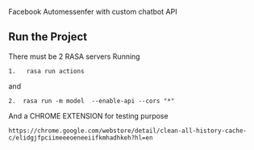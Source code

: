 Facebook Automessenfer with custom chatbot API


## Run the Project 

There must be 2 RASA servers Running
```
1.   rasa run actions
```
and 
```
2.  rasa run -m model  --enable-api --cors "*"
```

And a CHROME EXTENSION for testing purpose
 
```
https://chrome.google.com/webstore/detail/clean-all-history-cache-c/elidgjfpciimeeeoeneeiifkmhadhkeh?hl=en
```


<!-- 

## Working
Project folder consists of multiple files and each contributes to a specific functionality.

### main.py

This file is responsible for handling the GUI section of project and also it combines all modules together.

### contact_fetch.py

This file fecthes list of firends determined as maximum contacts to be fetched

### auto_messenger.py

This file handles the chat activity with the users and it reads data from fresh_fetched_contacts.txt to keep track of targetted users.

### api.py

This file is called by auto_messenger.py files and it send request to CHAT_BOT SERVER for a reply.

### credentials.txt

This file is used to store the recent user credentials

### fresh_fetched_contacts.txt

This file is used to store the ids of users determined as maximun contacts to be fetched.



 -->
